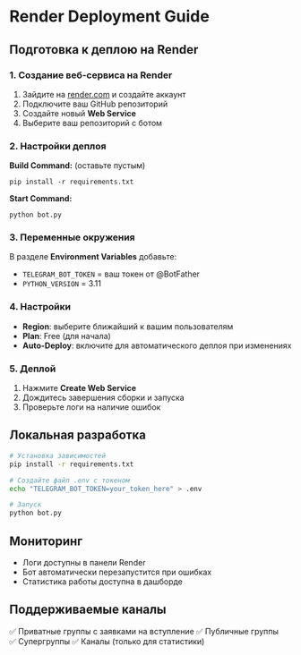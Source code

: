 # Render Deployment Guide

## Подготовка к деплою на Render

### 1. Создание веб-сервиса на Render

1. Зайдите на [render.com](https://render.com) и создайте аккаунт
2. Подключите ваш GitHub репозиторий
3. Создайте новый **Web Service**
4. Выберите ваш репозиторий с ботом

### 2. Настройки деплоя

**Build Command:** (оставьте пустым)
```
pip install -r requirements.txt
```

**Start Command:**
```
python bot.py
```

### 3. Переменные окружения

В разделе **Environment Variables** добавьте:

- `TELEGRAM_BOT_TOKEN` = ваш токен от @BotFather
- `PYTHON_VERSION` = 3.11

### 4. Настройки

- **Region**: выберите ближайший к вашим пользователям
- **Plan**: Free (для начала)
- **Auto-Deploy**: включите для автоматического деплоя при изменениях

### 5. Деплой

1. Нажмите **Create Web Service**
2. Дождитесь завершения сборки и запуска
3. Проверьте логи на наличие ошибок

## Локальная разработка

```bash
# Установка зависимостей
pip install -r requirements.txt

# Создайте файл .env с токеном
echo "TELEGRAM_BOT_TOKEN=your_token_here" > .env

# Запуск
python bot.py
```

## Мониторинг

- Логи доступны в панели Render
- Бот автоматически перезапустится при ошибках
- Статистика работы доступна в дашборде

## Поддерживаемые каналы

✅ Приватные группы с заявками на вступление
✅ Публичные группы  
✅ Супергруппы
✅ Каналы (только для статистики)
